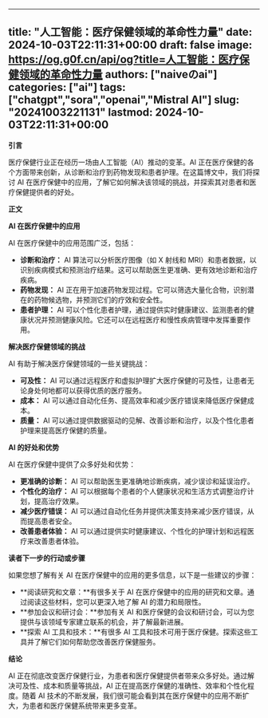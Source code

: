 
---
title: "人工智能：医疗保健领域的革命性力量"
date: 2024-10-03T22:11:31+00:00
draft: false
image: https://og.g0f.cn/api/og?title=人工智能：医疗保健领域的革命性力量
authors: ["naiveのai"]
categories: ["ai"]
tags: ["chatgpt","sora","openai","Mistral AI"]
slug: "20241003221131"
lastmod: 2024-10-03T22:11:31+00:00
---
**引言**

医疗保健行业正在经历一场由人工智能（AI）推动的变革。AI 正在医疗保健的各个方面带来创新，从诊断和治疗到药物发现和患者护理。在这篇博文中，我们将探讨 AI 在医疗保健中的应用，了解它如何解决该领域的挑战，并探索其对患者和医疗保健提供者的好处。

**正文**

**AI 在医疗保健中的应用**

AI 在医疗保健中的应用范围广泛，包括：

* **诊断和治疗：** AI 算法可以分析医疗图像（如 X 射线和 MRI）和患者数据，以识别疾病模式和预测治疗结果。这可以帮助医生更准确、更有效地诊断和治疗疾病。
* **药物发现：** AI 正在用于加速药物发现过程。它可以筛选大量化合物，识别潜在的药物候选物，并预测它们的疗效和安全性。
* **患者护理：** AI 可以个性化患者护理，通过提供实时健康建议、监测患者的健康状况并预测健康风险。它还可以在远程医疗和慢性疾病管理中发挥重要作用。

**解决医疗保健领域的挑战**

AI 有助于解决医疗保健领域的一些关键挑战：

* **可及性：** AI 可以通过远程医疗和虚拟护理扩大医疗保健的可及性，让患者无论身处何地都可以获得优质的医疗服务。
* **成本：** AI 可以通过自动化任务、提高效率和减少医疗错误来降低医疗保健成本。
* **质量：** AI 可以通过提供数据驱动的见解、改善诊断和治疗，以及个性化患者护理来提高医疗保健的质量。

**AI 的好处和优势**

AI 在医疗保健中提供了众多好处和优势：

* **更准确的诊断：** AI 可以帮助医生更准确地诊断疾病，减少误诊和延误治疗。
* **个性化的治疗：** AI 可以根据每个患者的个人健康状况和生活方式调整治疗计划，提高治疗效果。
* **减少医疗错误：** AI 可以通过自动化任务并提供决策支持来减少医疗错误，从而提高患者安全。
* **改善患者体验：** AI 可以通过提供实时健康建议、个性化的护理计划和远程医疗来改善患者体验。

**读者下一步的行动或步骤**

如果您想了解有关 AI 在医疗保健中的应用的更多信息，以下是一些建议的步骤：

* **阅读研究和文章：**有很多关于 AI 在医疗保健中的应用的研究和文章。通过阅读这些材料，您可以更深入地了解 AI 的潜力和局限性。
* **参加会议和研讨会：**参加有关 AI 和医疗保健的会议和研讨会，可以为您提供与该领域专家建立联系的机会，并了解最新进展。
* **探索 AI 工具和技术：**有很多 AI 工具和技术可用于医疗保健。探索这些工具并了解它们如何帮助您改善医疗保健服务。

**结论**

AI 正在彻底改变医疗保健行业，为患者和医疗保健提供者带来众多好处。通过解决可及性、成本和质量等挑战，AI 正在提高医疗保健的准确性、效率和个性化程度。随着 AI 技术的不断发展，我们很可能会看到其在医疗保健中的应用不断扩大，为患者和医疗保健系统带来更多变革。